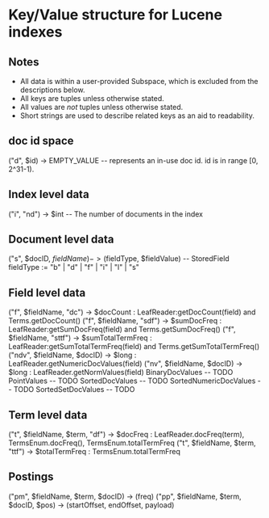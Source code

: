 Key/Value structure for Lucene indexes
======================================

Notes
-----

* All data is within a user-provided Subspace, which is excluded
 from the descriptions below.
* All keys are tuples unless otherwise stated.
* All values are _not_ tuples unless otherwise stated.
* Short strings are used to describe related keys as an aid to
 readability.

doc id space
------------

("d", $id) -> EMPTY_VALUE -- represents an in-use doc id. id is in range [0, 2^31-1).

Index level data
----------------

("i", "nd") -> $int -- The number of documents in the index

Document level data
-------------------

("s", $docID, $fieldName) -> ($fieldType, $fieldValue) -- StoredField
fieldType := "b" | "d" | "f" | "i" | "l" | "s"

Field level data
----------------

("f", $fieldName, "dc")          -> $docCount : LeafReader:getDocCount(field) and Terms.getDocCount()
("f", $fieldName, "sdf")         -> $sumDocFreq : LeafReader:getSumDocFreq(field) and Terms.getSumDocFreq()
("f", $fieldName, "sttf")        -> $sumTotalTermFreq : LeafReader:getSumTotalTermFreq(field) and Terms.getSumTotalTermFreq()
("ndv", $fieldName, $docID)      -> $long : LeafReader.getNumericDocValues(field)
("nv", $fieldName, $docID)       -> $long : LeafReader.getNormValues(field)
BinaryDocValues -- TODO
PointValues -- TODO
SortedDocValues -- TODO
SortedNumericDocValues -- TODO
SortedSetDocValues -- TODO

Term level data
---------------

("t", $fieldName, $term, "df") -> $docFreq : LeafReader.docFreq(term), TermsEnum.docFreq(), TermsEnum.totalTermFreq
("t", $fieldName, $term, "ttf") -> $totalTermFreq :  TermsEnum.totalTermFreq

Postings
--------

("pm", $fieldName, $term, $docID) -> (freq)
("pp", $fieldName, $term, $docID, $pos) -> (startOffset, endOffset, payload)
